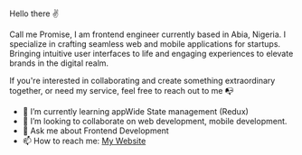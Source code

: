 Hello there ✌️

Call me Promise, I am frontend engineer currently based in Abia, Nigeria. I specialize in crafting seamless web and mobile applications for startups. Bringing intuitive user interfaces to life and engaging experiences to elevate brands in the digital realm.

If you're interested in collaborating and create something extraordinary together, or need my service, feel free to reach out to me 📭

- 🌱 I’m currently learning appWide State management (Redux)
- 👯 I’m looking to collaborate on web development, mobile development.
- 💬 Ask me about Frontend Development
- 📫 How to reach me: <a href="https://www.promiseonuoha.com.ng">My Website</a>
